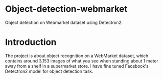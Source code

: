# Object-detection-webmarket
Object detection on Webmarket dataset using Detectron2.   

# Introduction   
The project is about object recognition on a WebMarket dataset, which contains around 3,153
images of what you see when standing about 1 meter away from a shelf in a supermarket store.
I have fine tuned Facebook's Detectron2 model for object detection task.  


